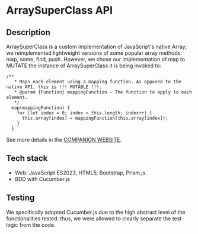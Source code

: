 # ArraySuperClass API

## Description
ArraySuperClass is a custom implementation of JavaScript's native Array; we reimplemented lightweight versions of some popular array methods: map, some, find, push. However, we chose our implementation of map to MUTATE the instance of ArraySuperClass it is being invoked to:
```
/**
   * Maps each element using a mapping function. As opposed to the native API, this is !!! MUTABLE !!!.
   * @param {Function} mappingFunction - The function to apply to each element.
   */
  map(mappingFunction) {
    for (let index = 0; index < this.length; index++) {
      this.array[index] = mappingFunction(this.array[index]);
    }
  }
```
See more details in the [COMPANION WEBSITE](https://array-super-class-api.vercel.app/).

## Tech stack
* Web: JavaScript ES2023, HTML5, Bootstrap, Prism.js.
* BDD with Cucumber.js

## Testing
We specifically adopted Cucumber.js due to the high abstract level of the functionalities tested: thus, we were allowed to clearly separate the test logic from the code.
